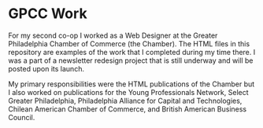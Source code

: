 # GPCC Work
For my second co-op I worked as a Web Designer at the Greater Philadelphia Chamber of Commerce (the Chamber). The HTML files in this repository are examples of the work that I completed during my time there. I was a part of a newsletter redesign project that is still underway and will be posted upon its launch. 

My primary responsibilities were the HTML publications of the Chamber but I also worked on publications for the Young Professionals Network, Select Greater Philadelphia, Philadelphia Alliance for Capital and Technologies, Chilean American Chamber of Commerce, and British American Business Council. 
